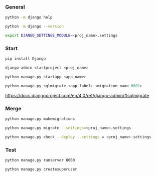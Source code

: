 
### General
```bash
python -m django help
```
```bash
python -m django --version
```
```bash
export DJANGO_SETTINGS_MODULE=<proj_name>.settings
```


### Start
```bash
pip install Django
```
```bash
django-admin startproject <proj_name>
```
```bash
python manage.py startapp <app_name>
```
```bash
python manage.py sqlmigrate <app_label> <migration_name 0001>
```
https://docs.djangoproject.com/en/4.0/ref/django-admin/#sqlmigrate
### Merge
```bash
python manage.py makemigrations
```
```bash
python manage.py migrate --settings=<proj_name>.settings
```
```bash
python manage.py check --deploy --settings = <proj_name>.settings
```
### Test
```bash
python manage.py runserver 8000
```
```bash
python manage.py createsuperuser
```
